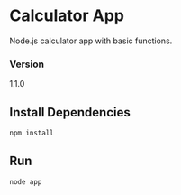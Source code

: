 # Calculator App
Node.js calculator app with basic functions.

### Version

1.1.0


## Install Dependencies

```bash
npm install 
```


## Run

```bash
node app
```
